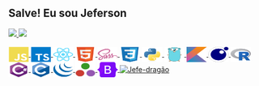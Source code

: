 ## Salve! Eu sou Jeferson

 <div>
  <a href="https://github.com/Jeferson-Js">
  <img height="180em" src="https://github-readme-stats.vercel.app/api?username=Jeferson-Jso&show_icons=true&theme=dark&include_all_commits=true&count_private=true"/>
  <img height="180em" src="https://github-readme-stats.vercel.app/api/top-langs/?username=Jeferson-Jso&layout=compact&langs_count=7&theme=dark"/>
</div>
<div style="display: inline_block"><br>
  <img align="center" alt="Jefe-Js" height="30" width="40" src="https://raw.githubusercontent.com/devicons/devicon/master/icons/javascript/javascript-plain.svg">
  <img align="center" alt="Jefe-Ts" height="30" width="40" src="https://raw.githubusercontent.com/devicons/devicon/master/icons/typescript/typescript-plain.svg">
  <img align="center" alt="Jefe-React" height="30" width="40" src="https://raw.githubusercontent.com/devicons/devicon/master/icons/react/react-original.svg">
  <img align="center" alt="Jefe-HTML" height="30" width="40" src="https://raw.githubusercontent.com/devicons/devicon/master/icons/html5/html5-original.svg">
 <img align="center" alt="Jefe-sass" height="30" width="40" src="https://raw.githubusercontent.com/devicons/devicon/master/icons/sass/sass-original.svg">
  <img align="center" alt="Jefe-CSS" height="30" width="40" src="https://raw.githubusercontent.com/devicons/devicon/master/icons/css3/css3-original.svg">
  <img align="center" alt="Jefe-Python" height="30" width="40" src="https://raw.githubusercontent.com/devicons/devicon/master/icons/python/python-original.svg">
  <img align="center" alt="Jefe-go" height="30" width="40" src="https://raw.githubusercontent.com/devicons/devicon/master/icons/go/go-original.svg">
 <img align="center" alt="Jefe-kotlin" height="30" width="40" src="https://raw.githubusercontent.com/devicons/devicon/master/icons/kotlin/kotlin-original.svg">
 <img align="center" alt="Jefe-lua" height="30" width="40" src="https://raw.githubusercontent.com/devicons/devicon/master/icons/lua/lua-original.svg">
 <img align="center" alt="Jefe-r" height="30" width="40" src="https://raw.githubusercontent.com/devicons/devicon/master/icons/r/r-original.svg">
 <img align="center" alt="Jefe-Csharp" height="30" width="40" src="https://raw.githubusercontent.com/devicons/devicon/master/icons/csharp/csharp-original.svg">
 <img align="center" alt="Jefe-C" height="30" width="40" src="https://raw.githubusercontent.com/devicons/devicon/master/icons/c/c-original.svg">
 <img align="center" alt="Jefe-jquery" height="30" width="40" src="https://raw.githubusercontent.com/devicons/devicon/master/icons/jquery/jquery-original.svg">
 <img align="center" alt="Jefe-julia" height="30" width="40" src="https://raw.githubusercontent.com/devicons/devicon/master/icons/julia/julia-original.svg">
 <img align="center" alt="Jefe-bootstrap" height="30" width="40" src="https://raw.githubusercontent.com/devicons/devicon/master/icons/bootstrap/bootstrap-original.svg">
 <img align="center" alt="Jefe-dragão" src="https://pa1.narvii.com/6555/7c22ec088c929ce4753d4c4baa4994c6019f02a6_hq.gif" height="170" display="flex" justify-content="center">

 </div>

